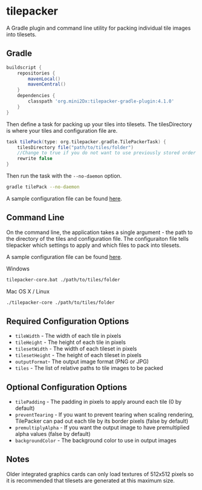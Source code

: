 tilepacker
==========

A Gradle plugin and command line utility for packing individual tile images into tilesets.

Gradle
---------

```gradle
buildscript {
    repositories {
		mavenLocal()
        mavenCentral()
    }
    dependencies {
		classpath 'org.mini2Dx:tilepacker-gradle-plugin:4.1.0'
    }
}
```

Then define a task for packing up your tiles into tilesets. The tilesDirectory is where your tiles and configuration file are.

```gradle
task tilePack(type: org.tilepacker.gradle.TilePackerTask) {
	tilesDirectory file("path/to/tiles/folder")
	//Change to true if you do not want to use previously stored order of tiles
	rewrite false
}
```

Then run the task with the ```--no-daemon``` option.

```bash
gradle tilePack --no-daemon
```

A sample configuration file can be found [here](https://raw.githubusercontent.com/tomcashman/tilepacker/master/config.sample.xml).

Command Line
---------
On the command line, the application takes a single argument - the path to the directory of the tiles and configuration file. The configuraiton file tells tilepacker which settings to apply and which files to pack into tilesets.

A sample configuration file can be found [here](https://raw.githubusercontent.com/tomcashman/tilepacker/master/config.sample.xml).

Windows

```bash
tilepacker-core.bat ./path/to/tiles/folder
```

Mac OS X / Linux

```bash
./tilepacker-core ./path/to/tiles/folder
```


Required Configuration Options
---------
 * ```tileWidth``` - The width of each tile in pixels
 * ```tileHeight``` - The height of each tile in pixels
 * ```tilesetWidth``` - The width of each tileset in pixels
 * ```tilesetHeight``` - The height of each tileset in pixels
 * ```outputFormat```- The output image format (PNG or JPG)
 * ```tiles``` - The list of relative paths to tile images to be packed
 
Optional Configuration Options
---------
 * ```tilePadding``` - The padding in pixels to apply around each tile (0 by default)
 * ```preventTearing``` - If you want to prevent tearing when scaling rendering, TilePacker can pad out each tile by its border pixels (false by default)
  * ```premultiplyAlpha``` - If you want the output image to have premultiplied alpha values (false by default)
   * ```backgroundColor``` - The background color to use in output images

Notes
---------
Older integrated graphics cards can only load textures of 512x512 pixels so it is recommended that tilesets are generated at this maximum size.